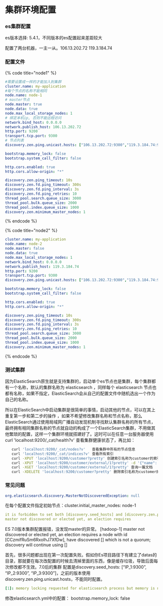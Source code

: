 # 集群环境配置

### es集群配置

es版本选择: 5.4.1，不同版本的es配置起来差距较大

配置了两台机器，一主一从。106.13.202.72    119.3.184.74    

### 配置文件   

{% code title="node1" %}
```yaml
#需要设置成一样的才能加入到集群
cluster.name: my-application
#每个节点的名称不能相同
node.name: node-1
# master节点
node.master: true
node.data: true
node.max_local_storage_nodes: 1
# 绑定本机ip, 否则不能远程访问
network.bind_host: 0.0.0.0
network.publish_host: 106.13.202.72
http.port: 9200
transport.tcp.port: 9300
# 节点列表
discovery.zen.ping.unicast.hosts: ["106.13.202.72:9300","119.3.184.74:9300"]

bootstrap.memory_lock: false
bootstrap.system_call_filter: false

http.cors.enabled: true
http.cors.allow-origin: "*"

discovery.zen.ping_timeout: 10s
discovery.zen.fd.ping_timeout: 300s
discovery.zen.fd.ping_interval: 3s
discovery.zen.fd.ping_retries: 10
thread_pool.search.queue_size: 3000
thread_pool.bulk.queue_size: 2000
thread_pool.index.queue_size: 1000
discovery.zen.minimum_master_nodes: 1
```
{% endcode %}

{% code title="node2" %}
```yaml
cluster.name: my-application
node.name: node-2
node.master: false
node.data: true
node.max_local_storage_nodes: 1
network.bind_host: 0.0.0.0
network.publish_host: 119.3.184.74
http.port: 9200
transport.tcp.port: 9300
discovery.zen.ping.unicast.hosts: ["106.13.202.72:9300","119.3.184.74:9300"]

bootstrap.memory_lock: false
bootstrap.system_call_filter: false

http.cors.enabled: true
http.cors.allow-origin: "*"

discovery.zen.ping_timeout: 10s
discovery.zen.fd.ping_timeout: 300s
discovery.zen.fd.ping_interval: 3s
discovery.zen.fd.ping_retries: 10
thread_pool.search.queue_size: 3000
thread_pool.bulk.queue_size: 2000
thread_pool.index.queue_size: 1000
discovery.zen.minimum_master_nodes: 1
```
{% endcode %}

### 测试集群

因为ElasticSearch原生就是支持集群的，启动单个es节点也是集群，每个集群都有一个名称，默认的集群名称为 elasticsearch ，同样每个 elasticsearch 节点也都有名称，如果不指定，ElasticSearch会从自己的配置文件中随机选出一个作为自己的名称。

所以在ElasticSearch中启动集群是很简单的事情，启动其他的节点，可以在其上 重复第一步和第二步的操作 ，如果不希望修改集群名称和节点名称，那么ElasticSearch通过使用局域网广播自动发现机制寻找默认集群名称的所有节点，最终拥有相同集群名称的节点就自动的构成了一个ElasticSearch集群，不用做其他繁琐的配置，这样一个集群环境就搭建好了。这时可以在任意一台服务器使用 curl 'localhost:9200/\_cat/health?v' 查看集群健康状态了，再比如：

```bash
   curl 'localhost:9200/_cat/nodes?v'   查看集群中所有的节点信息
   curl 'localhost:9200/_cat/indices?v' 查看所有索引
   curl -XPUT 'localhost:9200/customer?pretty' 创建索引名称为customer的索引
   curl -XPUT 'localhost:9200/customer/external/1?pretty' -d '{"name": "John Doe"}' 索引一篇文档，类型为external，文档ID：1
   curl -XGET 'localhost:9200/customer/external/1?pretty' 查询一篇文档
   curl -XDELETE 'localhost:9200/customer?pretty' 删除索引名称为customer的索引
```

### 常见问题

```yaml
org.elasticsearch.discovery.MasterNotDiscoveredException: null
```

在每个配置文件指定初始节点：cluster.initial\_master\_nodes: node-1

```yaml
it is forbidden to set both [discovery.seed_hosts] and [discovery.zen.ping.unicast.hosts]
master not discovered or elected yet, an election requires
```

ES 7.0版本集群配置报错，没发现master的异常。 \[hadoop-1\] master not discovered or elected yet, an election requires a node with id \[CCzmifRuSm6RxolhJ7XfDw\], have discovered \[\] which is not a quorum; discovery will continue using \[\]

首先，很多问题都出现在第一次配置失败。假如你Es项目路径下有建立了datas的目录，那就要在每次改配置的时候去清掉里面的东西，像是缓存垃圾，导致后面每次修改都不生效。7.0后的集群 配置是discovery.seed\_hosts: \[“IP\_1:9300”, “IP\_2:9300”, “IP\_3:9300”\]，之前的版本使用discovery.zen.ping.unicast.hosts，不能同时配置。

```yaml
[1]: memory locking requested for elasticsearch process but memory is not locked
```

修改elasticsearch.yml中的配置： bootstrap.memory\_lock: false

